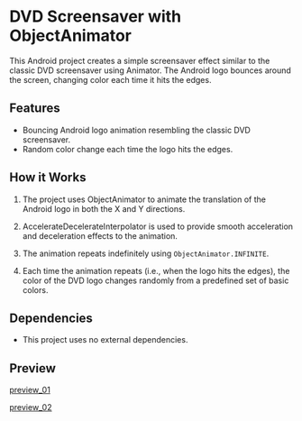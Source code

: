 # DVD Screensaver with ObjectAnimator

This Android project creates a simple screensaver effect similar to the classic DVD screensaver using Animator. The Android logo bounces around the screen, changing color each time it hits the edges.

## Features

- Bouncing Android logo animation resembling the classic DVD screensaver.
- Random color change each time the logo hits the edges.

## How it Works

1. The project uses ObjectAnimator to animate the translation of the Android logo in both the X and Y directions.

2. AccelerateDecelerateInterpolator is used to provide smooth acceleration and deceleration effects to the animation.

3. The animation repeats indefinitely using `ObjectAnimator.INFINITE`.

4. Each time the animation repeats (i.e., when the logo hits the edges), the color of the DVD logo changes randomly from a predefined set of basic colors.

## Dependencies

- This project uses no external dependencies.

## Preview
[preview_01](https://github.com/anchanareghu/Android-Screensaver/assets/143755659/30678307-e911-43f6-af86-3be17c8ee768)

[preview_02](https://github.com/anchanareghu/Android-Screensaver/assets/143755659/d0a4e016-0391-4f2e-8f6d-a48764279a2c)


